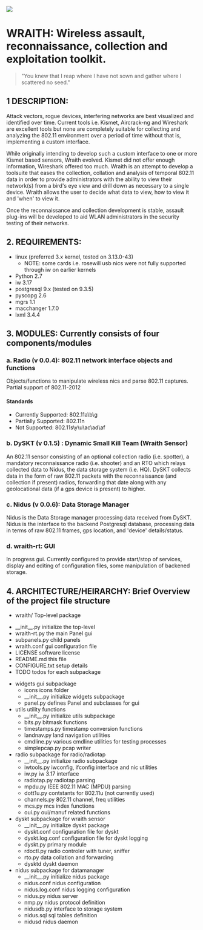 ![](widgets/icons/wraith-banner.png?raw=true)
# WRAITH: Wireless assault, reconnaissance, collection and exploitation toolkit.

> "You knew that I reap where I have not sown and gather where I scattered no seed."

## 1 DESCRIPTION:
Attack vectors, rogue devices, interfering networks are best visualized and identified
over time. Current tools i.e. Kismet, Aircrack-ng and Wireshark are excellent tools
but none are completely suitable for collecting and analyzing the 802.11 environment
over a period of time without that is, implementing a custom interface.

While originally intending to develop such a custom interface to one or more Kismet
based sensors, Wraith evolved. Kismet did not offer enough information, Wireshark
offered too much. Wraith is an attempt to develop a toolsuite that eases the
collection, collation and analysis of temporal 802.11 data in order to provide
administrators with the ability to view their network(s) from a bird's eye view and
drill down as necessary to a single device. Wraith allows the user to decide what
data to view, how to view it and 'when' to view it.

Once the reconnaissance and collection development is stable, assault plug-ins will
be developed to aid WLAN administrators in the security testing of their networks.

## 2. REQUIREMENTS: 
 * linux (preferred 3.x kernel, tested on 3.13.0-43)
   - NOTE: some cards i.e. rosewill usb nics were not fully supported through iw
     on earlier kernels
 * Python 2.7
 * iw 3.17
 * postgresql 9.x (tested on 9.3.5)
 * pyscopg 2.6
 * mgrs 1.1
 * macchanger 1.7.0
 * lxml 3.4.4

## 3. MODULES: Currently consists of four components/modules

###  a. Radio (v 0.0.4): 802.11 network interface objects and functions

Objects/functions to manipulate wireless nics and parse 802.11 captures.
Partial support of 802.11-2012

#### Standards
* Currently Supported: 802.11a\b\g
* Partially Supported: 802.11n
* Not Supported: 802.11s\y\u\ac\ad\af

### b. DySKT (v 0.1.5) : Dynamic Small Kill Team (Wraith Sensor)

An 802.11 sensor consisting of an optional collection radio (i.e. spotter), a
mandatory reconnaissance radio (i.e. shooter) and an RTO which relays collected
data to Nidus, the data storage system (i.e. HQ). DySKT collects data in the form
of raw 802.11 packets with the reconnaissance (and collection if present) radios,
forwarding that date along with any geolocational data (if a gps device is present)
to higher.

### c. Nidus (v 0.0.6): Data Storage Manager

Nidus is the Data Storage manager processing data received from DySKT. Nidus is the
interface to the backend Postgresql database, processing data in terms of raw 802.11
frames, gps location, and 'device' details/status. 

### d. wraith-rt: GUI

In progress gui. Currently configured to provide start/stop of services, display
and editing of configuration files, some manipulation of backened storage.

## 4. ARCHITECTURE/HEIRARCHY: Brief Overview of the project file structure

* wraith/               Top-level package
 - \_\_init\_\_.py      initialize the top-level
 - wraith-rt.py         the main Panel gui
 - subpanels.py         child panels
 - wraith.conf          gui configuration file
 - LICENSE              software license
 - README.md            this file
 - CONFIGURE.txt        setup details
 - TODO                 todos for each subpackage
 * widgets              gui subpackage
     *  icons           icons folder
     -  \_\_init\_\_.py initialize widgets subpackage
     -  panel.py        defines Panel and subclasses for gui
 * utils                utility functions
    -  \_\_init\_\_.py  initialize utils subpackage
    - bits.py           bitmask functions
    - timestamps.py     timestamp conversion functions
    - landnav.py        land navigation utilities
    - cmdline.py        various cmdline utilities for testing processes
    - simplepcap.py     pcap writer
 *  radio               subpackage for radio/radiotap
     - \_\_init\_\_.py  initialize radio subpackage
     - iwtools.py       iwconfig, ifconfig interface and nic utilities
     - iw.py            iw 3.17 interface
     - radiotap.py      radiotap parsing
     - mpdu.py          IEEE 802.11 MAC (MPDU) parsing
     - dott1u.py        contstants for 802.11u (not currently used)
     - channels.py      802.11 channel, freq utilities
     - mcs.py           mcs index functions
     - oui.py           oui/manuf related functions
 *  dyskt               subpackage for wraith sensor
     - \_\_init\_\_.py  initialize dyskt package
     - dyskt.conf       configuration file for dyskt
     - dyskt.log.conf   configuration file for dyskt logging
     - dyskt.py         primary module
     - rdoctl.py        radio controler with tuner, sniffer
     - rto.py           data collation and forwarding
     - dysktd           dyskt daemon
 *  nidus               subpackage for datamanager
     - \_\_init\_\_.py  initialize nidus package
     - nidus.conf       nidus configuration
     - nidus.log.conf   nidus logging configuration
     - nidus.py         nidus server
     - nmp.py           nidus protocol definition
     - nidusdb.py       interface to storage system
     - nidus.sql        sql tables definition
     - nidusd           nidus daemon

